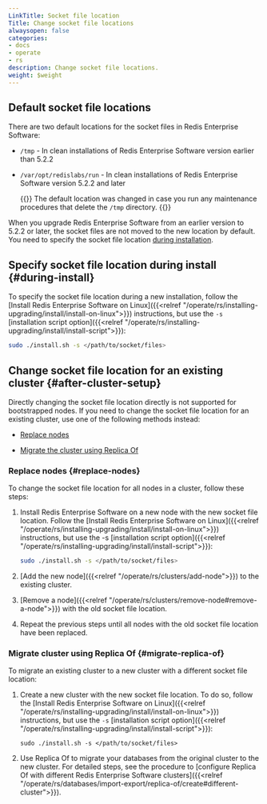 ```yaml
---
LinkTitle: Socket file location
Title: Change socket file locations
alwaysopen: false
categories:
- docs
- operate
- rs
description: Change socket file locations.
weight: $weight
---
```


## Default socket file locations

There are two default locations for the socket files in Redis Enterprise Software:

- `/tmp` - In clean installations of Redis Enterprise Software version earlier than 5.2.2
- `/var/opt/redislabs/run` - In clean installations of Redis Enterprise Software version 5.2.2 and later

    {{<note>}}
The default location was changed in case you run any maintenance procedures that delete the `/tmp` directory.
    {{</note>}}

When you upgrade Redis Enterprise Software from an earlier version to 5.2.2 or later, the socket files are not moved to the new location by default. You need to specify the socket file location [during installation](#during-install).

## Specify socket file location during install {#during-install}

To specify the socket file location during a new installation, follow the [Install Redis Enterprise Software on Linux]({{<relref "/operate/rs/installing-upgrading/install/install-on-linux">}}) instructions, but use the `-s` [installation script option]({{<relref "/operate/rs/installing-upgrading/install/install-script">}}):

```sh
sudo ./install.sh -s </path/to/socket/files>
```

## Change socket file location for an existing cluster {#after-cluster-setup}

Directly changing the socket file location directly is not supported for bootstrapped nodes. If you need to change the socket file location for an existing cluster, use one of the following methods instead:

- [Replace nodes](#replace-nodes)

- [Migrate the cluster using Replica Of](#migrate-replica-of)

### Replace nodes {#replace-nodes}

To change the socket file location for all nodes in a cluster, follow these steps:

1. Install Redis Enterprise Software on a new node with the new socket file location. Follow the [Install Redis Enterprise Software on Linux]({{<relref "/operate/rs/installing-upgrading/install/install-on-linux">}}) instructions, but use the -s [installation script option]({{<relref "/operate/rs/installing-upgrading/install/install-script">}}):

    ```sh
    sudo ./install.sh -s </path/to/socket/files>
    ```

1. [Add the new node]({{<relref "/operate/rs/clusters/add-node">}}) to the existing cluster.

1. [Remove a node]({{<relref "/operate/rs/clusters/remove-node#remove-a-node">}}) with the old socket file location.

1. Repeat the previous steps until all nodes with the old socket file location have been replaced.

### Migrate cluster using Replica Of {#migrate-replica-of}

To migrate an existing cluster to a new cluster with a different socket file location:

1. Create a new cluster with the new socket file location. To do so, follow the [Install Redis Enterprise Software on Linux]({{<relref "/operate/rs/installing-upgrading/install/install-on-linux">}}) instructions, but use the `-s` [installation script option]({{<relref "/operate/rs/installing-upgrading/install/install-script">}}):

    ```
    sudo ./install.sh -s </path/to/socket/files>
    ```

1. Use Replica Of to migrate your databases from the original cluster to the new cluster. For detailed steps, see the procedure to [configure Replica Of with different Redis Enterprise Software clusters]({{<relref "/operate/rs/databases/import-export/replica-of/create#different-cluster">}}).
